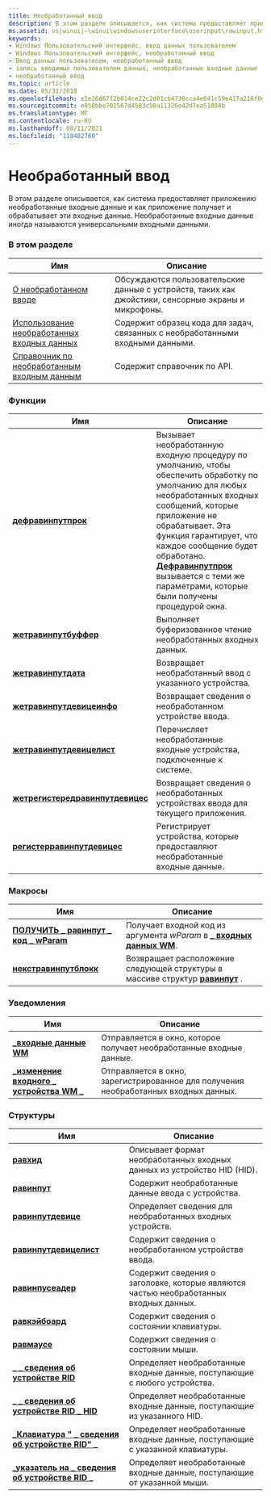 ```yaml
---
title: Необработанный ввод
description: В этом разделе описывается, как система предоставляет приложению необработанные входные данные и как приложение получает и обрабатывает эти входные данные.
ms.assetid: vs|winui|~\winui\windowsuserinterface\userinput\rawinput.htm
keywords:
- Windows Пользовательский интерфейс, ввод данных пользователем
- Windows Пользовательский интерфейс, необработанный ввод
- Ввод данных пользователем, необработанный ввод
- запись вводимых пользователем данных, необработанные входные данные
- необработанный ввод
ms.topic: article
ms.date: 05/31/2018
ms.openlocfilehash: e1e26d67f2b014ce22c2d01cb4738cca4e041c59e417a216f0d75ffef6e6e4b0
ms.sourcegitcommit: e858bbe701567d4583c50a11326e42d7ea51804b
ms.translationtype: MT
ms.contentlocale: ru-RU
ms.lasthandoff: 08/11/2021
ms.locfileid: "118482760"
---
```

# <a name="raw-input"></a>Необработанный ввод

В этом разделе описывается, как система предоставляет приложению необработанные входные данные и как приложение получает и обрабатывает эти входные данные. Необработанные входные данные иногда называются универсальными входными данными.

### <a name="in-this-section"></a>В этом разделе



| Имя                                           | Описание                                                                                     |
|------------------------------------------------|-------------------------------------------------------------------------------------------------|
| [О необработанном вводе](about-raw-input.md)         | Обсуждаются пользовательские данные с устройств, таких как джойстики, сенсорные экраны и микрофоны.<br/> |
| [Использование необработанных входных данных](using-raw-input.md)         | Содержит образец кода для задач, связанных с необработанными входными данными.<br/>                                |
| [Справочник по необработанным входным данным](raw-input-reference.md) | Содержит справочник по API.<br/>                                                          |



 

### <a name="functions"></a>Функции



| Имя                                                                 | Описание                                                                                                                                                                                                                                                                                                             |
|----------------------------------------------------------------------|-------------------------------------------------------------------------------------------------------------------------------------------------------------------------------------------------------------------------------------------------------------------------------------------------------------------------|
| [**дефравинпутпрок**](/windows/win32/api/winuser/nf-winuser-defrawinputproc)                           | Вызывает необработанную входную процедуру по умолчанию, чтобы обеспечить обработку по умолчанию для любых необработанных входных сообщений, которые приложение не обрабатывает. Эта функция гарантирует, что каждое сообщение будет обработано. [**Дефравинпутпрок**](/windows/win32/api/winuser/nf-winuser-defrawinputproc) вызывается с теми же параметрами, которые были получены процедурой окна. <br/> |
| [**жетравинпутбуффер**](/windows/win32/api/winuser/nf-winuser-getrawinputbuffer)                       | Выполняет буферизованное чтение необработанных входных данных.<br/>                                                                                                                                                                                                                                                              |
| [**жетравинпутдата**](/windows/win32/api/winuser/nf-winuser-getrawinputdata)                           | Возвращает необработанный ввод с указанного устройства.<br/>                                                                                                                                                                                                                                                                |
| [**жетравинпутдевицеинфо**](/windows/win32/api/winuser/nf-winuser-getrawinputdeviceinfoa)               | Возвращает сведения о необработанном устройстве ввода.<br/>                                                                                                                                                                                                                                                                 |
| [**жетравинпутдевицелист**](/windows/win32/api/winuser/nf-winuser-getrawinputdevicelist)               | Перечисляет необработанные входные устройства, подключенные к системе. <br/>                                                                                                                                                                                                                                                    |
| [**жетрегистередравинпутдевицес**](/windows/win32/api/winuser/nf-winuser-getregisteredrawinputdevices) | Возвращает сведения о необработанных устройствах ввода для текущего приложения.<br/>                                                                                                                                                                                                                                |
| [**регистерравинпутдевицес**](/windows/win32/api/winuser/nf-winuser-registerrawinputdevices)           | Регистрирует устройства, которые предоставляют необработанные входные данные.<br/>                                                                                                                                                                                                                                                        |



 

### <a name="macros"></a>Макросы



| Имя                                                            | Описание                                                                                                 |
|-----------------------------------------------------------------|-------------------------------------------------------------------------------------------------------------|
| [**ПОЛУЧИТЬ \_ равинпут \_ код \_ wParam**](/windows/win32/api/winuser/nf-winuser-get_rawinput_code_wparam) | Получает входной код из аргумента *wParam* в [**\_ входных данных WM**](wm-input.md).<br/>                              |
| [**некстравинпутблокк**](/windows/win32/api/winuser/nf-winuser-nextrawinputblock)                  | Возвращает расположение следующей структуры в массиве структур [**равинпут**](/windows/win32/api/winuser/ns-winuser-rawinput) . <br/> |



 

### <a name="notifications"></a>Уведомления



| Имя                                                        | Описание                                                          |
|-------------------------------------------------------------|----------------------------------------------------------------------|
| [**\_входные данные WM**](wm-input.md)                               | Отправляется в окно, которое получает необработанные входные данные. <br/>            |
| [**\_изменение входного \_ устройства WM \_**](wm-input-device-change.md) | Отправляется в окно, зарегистрированное для получения необработанных входных данных. <br/> |



 

### <a name="structures"></a>Структуры



| Имя                                                            | Описание                                                                            |
|-----------------------------------------------------------------|----------------------------------------------------------------------------------------|
| [**равхид**](/windows/win32/api/winuser/ns-winuser-rawhid)                                        | Описывает формат необработанных входных данных из устройство HID (HID). <br/> |
| [**равинпут**](/windows/win32/api/winuser/ns-winuser-rawinput)                                    | Содержит необработанные данные ввода с устройства. <br/>                                      |
| [**равинпутдевице**](/windows/win32/api/winuser/ns-winuser-rawinputdevice)                        | Определяет сведения для необработанных входных устройств. <br/>                             |
| [**равинпутдевицелист**](/windows/win32/api/winuser/ns-winuser-rawinputdevicelist)                | Содержит сведения о необработанном устройстве ввода.<br/>                              |
| [**равинпусеадер**](/windows/win32/api/winuser/ns-winuser-rawinputheader)                        | Содержит сведения о заголовке, которые являются частью необработанных входных данных. <br/>        |
| [**равкэйбоард**](/windows/win32/api/winuser/ns-winuser-rawkeyboard)                              | Содержит сведения о состоянии клавиатуры. <br/>                      |
| [**равмаусе**](/windows/win32/api/winuser/ns-winuser-rawmouse)                                    | Содержит сведения о состоянии мыши. <br/>                         |
| [**\_ \_ сведения об устройстве RID**](/windows/win32/api/winuser/ns-winuser-rid_device_info)                    | Определяет необработанные входные данные, поступающие с любого устройства. <br/>                         |
| [**\_ \_ сведения об устройстве RID \_ HID**](/windows/win32/api/winuser/ns-winuser-rid_device_info_hid)           | Определяет необработанные входные данные, поступающие из указанного HID. <br/>                  |
| [**\_Клавиатура " \_ сведения об устройстве RID" \_**](/windows/win32/api/winuser/ns-winuser-rid_device_info_keyboard) | Определяет необработанные входные данные, поступающие с указанной клавиатуры. <br/>             |
| [**\_указатель на \_ сведения об устройстве RID \_**](/windows/win32/api/winuser/ns-winuser-rid_device_info_mouse)       | Определяет необработанные входные данные, поступающие от указанной мыши.<br/>                 |



 

 

